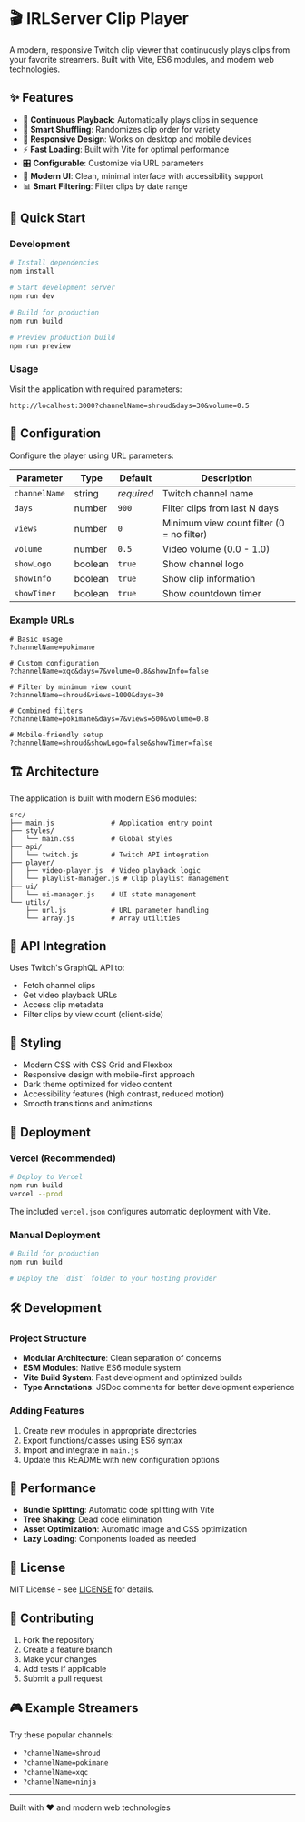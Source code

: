 # 🎬 IRLServer Clip Player

A modern, responsive Twitch clip viewer that continuously plays clips from your favorite streamers. Built with Vite, ES6 modules, and modern web technologies.

## ✨ Features

- 🎥 **Continuous Playback**: Automatically plays clips in sequence
- 🔀 **Smart Shuffling**: Randomizes clip order for variety
- 📱 **Responsive Design**: Works on desktop and mobile devices
- ⚡ **Fast Loading**: Built with Vite for optimal performance
- 🎛️ **Configurable**: Customize via URL parameters
- 🎨 **Modern UI**: Clean, minimal interface with accessibility support
- 📊 **Smart Filtering**: Filter clips by date range

## 🚀 Quick Start

### Development

```bash
# Install dependencies
npm install

# Start development server
npm run dev

# Build for production
npm run build

# Preview production build
npm run preview
```

### Usage

Visit the application with required parameters:

```
http://localhost:3000?channelName=shroud&days=30&volume=0.5
```

## 🔧 Configuration

Configure the player using URL parameters:

| Parameter | Type | Default | Description |
|-----------|------|---------|-------------|
| `channelName` | string | *required* | Twitch channel name |
| `days` | number | `900` | Filter clips from last N days |
| `views` | number | `0` | Minimum view count filter (0 = no filter) |
| `volume` | number | `0.5` | Video volume (0.0 - 1.0) |
| `showLogo` | boolean | `true` | Show channel logo |
| `showInfo` | boolean | `true` | Show clip information |
| `showTimer` | boolean | `true` | Show countdown timer |

### Example URLs

```
# Basic usage
?channelName=pokimane

# Custom configuration
?channelName=xqc&days=7&volume=0.8&showInfo=false

# Filter by minimum view count
?channelName=shroud&views=1000&days=30

# Combined filters
?channelName=pokimane&days=7&views=500&volume=0.8

# Mobile-friendly setup
?channelName=shroud&showLogo=false&showTimer=false
```

## 🏗️ Architecture

The application is built with modern ES6 modules:

```
src/
├── main.js              # Application entry point
├── styles/
│   └── main.css         # Global styles
├── api/
│   └── twitch.js        # Twitch API integration
├── player/
│   ├── video-player.js  # Video playback logic
│   └── playlist-manager.js # Clip playlist management
├── ui/
│   └── ui-manager.js    # UI state management
└── utils/
    ├── url.js           # URL parameter handling
    └── array.js         # Array utilities
```

## 🔗 API Integration

Uses Twitch's GraphQL API to:

- Fetch channel clips
- Get video playback URLs
- Access clip metadata
- Filter clips by view count (client-side)

## 🎨 Styling

- Modern CSS with CSS Grid and Flexbox
- Responsive design with mobile-first approach
- Dark theme optimized for video content
- Accessibility features (high contrast, reduced motion)
- Smooth transitions and animations

## 🚀 Deployment

### Vercel (Recommended)

```bash
# Deploy to Vercel
npm run build
vercel --prod
```

The included `vercel.json` configures automatic deployment with Vite.

### Manual Deployment

```bash
# Build for production
npm run build

# Deploy the `dist` folder to your hosting provider
```

## 🛠️ Development

### Project Structure

- **Modular Architecture**: Clean separation of concerns
- **ESM Modules**: Native ES6 module system
- **Vite Build System**: Fast development and optimized builds
- **Type Annotations**: JSDoc comments for better development experience

### Adding Features

1. Create new modules in appropriate directories
2. Export functions/classes using ES6 syntax
3. Import and integrate in `main.js`
4. Update this README with new configuration options

## 🎯 Performance

- **Bundle Splitting**: Automatic code splitting with Vite
- **Tree Shaking**: Dead code elimination
- **Asset Optimization**: Automatic image and CSS optimization
- **Lazy Loading**: Components loaded as needed

## 📝 License

MIT License - see [LICENSE](LICENSE) for details.

## 🤝 Contributing

1. Fork the repository
2. Create a feature branch
3. Make your changes
4. Add tests if applicable
5. Submit a pull request

## 🎮 Example Streamers

Try these popular channels:

- `?channelName=shroud`
- `?channelName=pokimane`
- `?channelName=xqc`
- `?channelName=ninja`

---

Built with ❤️ and modern web technologies